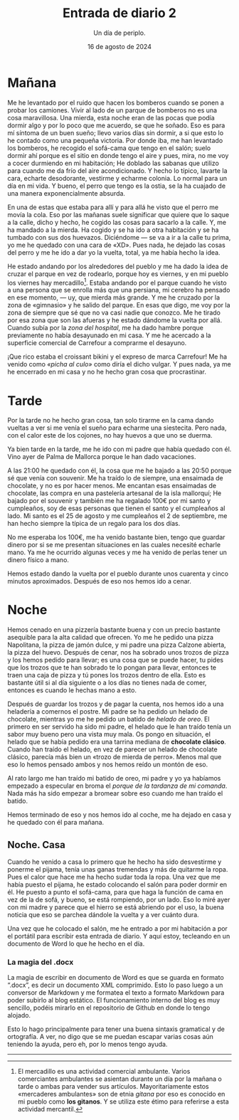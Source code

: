 ﻿---
title: Entrada de diario 2
subtitle: Un día de periplo.
date: 16 de agosto de 2024
---

# Mañana
Me he levantado por el ruido que hacen los bomberos cuando se ponen a probar los camiones. Vivir al lado de un parque de bomberos no es una cosa maravillosa. Una mierda, esta noche eran de las pocas que podía dormir algo y por lo poco que me acuerdo, se que he soñado. Eso es para mí síntoma de un buen sueño; llevo varios días sin dormir, a si que esto lo he contado como una pequeña victoria. Por donde iba, me han levantado los bomberos, he recogido el sofá-cama que tengo en el salón; suelo dormir ahí porque es el sitio en donde tengo el aire y pues, mira, no me voy a cocer durmiendo en mi habitación; He doblado las sabanas que utilizo para cuando me da frío del aire acondicionado. Y hecho lo típico, lavarte la cara, echarte desodorante, vestirme y echarme colonia. Lo normal para un día en mi vida. Y bueno, el perro que tengo es la ostia, se la ha cuajado de una manera exponencialmente absurda.

En una de estas que estaba para allí y para allá he visto que el perro me movía la cola. Eso por las mañanas suele significar que quiere que lo saque a la calle, dicho y hecho, he cogido las cosas para sacarlo a la calle. Y, me ha mandado a la mierda. Ha cogido y se ha ido a otra habitación y se ha tumbado con sus dos huevazos. Diciéndome — se va a ir a la calle tu prima, yo me he quedado con una cara de «XD». Pues nada, he dejado las cosas del perro y me he ido a dar yo la vuelta, total, ya me había hecho la idea.

He estado andando por los alrededores del pueblo y me ha dado la idea de cruzar el parque en vez de rodearlo, porque hoy es viernes, y en mi pueblo los viernes hay mercadillo[^1]. Estaba andando por el parque cuando he visto a una persona que se enrolla más que una persiana, mi cerebro ha pensado en ese momento, — uy, que mierda más grande. Y me he cruzado por la zona de «gimnasio» y he salido del parque. En esas que digo, me voy por la zona de siempre que sé que no va casi nadie que conozco. Me he tirado por esa zona que son las afueras y he estado dándome la vuelta por allá. Cuando subía por la *zona del hospital*, me ha dado hambre porque previamente no había desayunado en mi casa. Y me he acercado a la superficie comercial de Carrefour a comprarme el desayuno.

¡Que rico estaba el croissant bikini y el expreso de marca Carrefour! Me ha venido como *«picha al culo»* como diría el dicho vulgar. Y pues nada, ya me he encerrado en mi casa y no he hecho gran cosa que procrastinar.
# Tarde
Por la tarde no he hecho gran cosa, tan solo tirarme en la cama dando vueltas a ver si me venía el sueño para echarme una siestecita. Pero nada, con el calor este de los cojones, no hay huevos a que uno se duerma.

Ya bien tarde en la tarde, me he ido con mi padre que había quedado con él. Vino ayer de Palma de Mallorca porque le han dado vacaciones.

A las 21:00 he quedado con él, la cosa que me he bajado a las 20:50 porque sé que venía con souvenir. Me ha traído lo de siempre, una ensaimada de chocolate, y no es por hacer menos. Me encantan esas ensaimadas de chocolate, las compra en una pastelería artesanal de la isla mallorquí; He bajado por el souvenir y también me ha regalado 100€ por mi santo y cumpleaños, soy de esas personas que tienen el santo y el cumpleaños al lado. Mi santo es el 25 de agosto y me cumpleaños el 2 de septiembre, me han hecho siempre la típica de un regalo para los dos días.

No me esperaba los 100€, me ha venido bastante bien, tengo que guardar dinero por si se me presentan situaciones en las cuales necesité echarle mano. Ya me he ocurrido algunas veces y me ha venido de perlas tener un dinero físico a mano.

Hemos estado dando la vuelta por el pueblo durante unos cuarenta y cinco minutos aproximados. Después de eso nos hemos ido a cenar.
# Noche
Hemos cenado en una pizzería bastante buena y con un precio bastante asequible para la alta calidad que ofrecen. Yo me he pedido una pizza Napolitana, la pizza de jamón dulce, y mi padre una pizza Calzone abierta, la pizza del huevo. Después de cenar, nos ha sobrado unos trozos de pizza y los hemos pedido para llevar; es una cosa que se puede hacer, tu pides que los trozos que te han sobrado te lo pongan para llevar, entonces te traen una caja de pizza y tú pones los trozos dentro de ella. Esto es bastante útil si al día siguiente o a los días no tienes nada de comer, entonces es cuando le hechas mano a esto.

Después de guardar los trozos y de pagar la cuenta, nos hemos ido a una heladería a comernos el postre. Mi padre se ha pedido un helado de chocolate, mientras yo me he pedido un batido de *helado de oreo*. El primero en ser servido ha sido mi padre, el helado que le han traído tenía un sabor muy bueno pero una vista muy mala. Os pongo en situación, el helado que se había pedido era una tarrina mediana de **chocolate clásico**. Cuando han traído el helado, en vez de parecer un helado de chocolate clásico, parecía más bien un «trozo de mierda de perro». Menos mal que eso lo hemos pensado ambos y nos hemos reído un montón de eso.

Al rato largo me han traído mi batido de oreo, mi padre y yo ya habíamos empezado a especular en broma el *porque de la tardanza de mi comanda*. Nada más ha sido empezar a bromear sobre eso cuando me han traído el batido. 

Hemos terminado de eso y nos hemos ido al coche, me ha dejado en casa y he quedado con él para mañana.
## Noche. Casa
Cuando he venido a casa lo primero que he hecho ha sido desvestirme y ponerme el pijama, tenía unas ganas tremendas y más de quitarme la ropa. Pues el calor que hace me ha hecho sudar toda la ropa. Una vez que me había puesto el pijama, he estado colocando el salón para poder dormir en él. He puesto a punto el sofá-cama, para que haga la función de cama en vez de la de sofá, y bueno, se está rompiendo, por un lado. Eso lo miré ayer con mi madre y parece que el hierro se está abriendo por el uso, la buena noticia que eso se parchea dándole la vuelta y a ver cuánto dura.

Una vez que he colocado el salón, me he entrado a por mi habitación a por el portátil para escribir esta entrada de diario. Y aquí estoy, tecleando en un documento de Word lo que he hecho en el día. 

### La magia del .docx
La magia de escribir en documento de Word es que se guarda en formato “.docx”, es decir un documento XML comprimido. Esto lo paso luego a un conversor de Markdown y me formatea el texto a formato Markdown para poder subirlo al blog estático. El funcionamiento interno del blog es muy sencillo, podéis mirarlo en el repositorio de Github en donde lo tengo alojado.

Esto lo hago principalmente para tener una buena sintaxis gramatical y de ortografía. A ver, no digo que se me puedan escapar varias cosas aún teniendo la ayuda, pero eh, por lo menos tengo ayuda.

---

[^1]: El mercadillo es una actividad comercial ambulante. Varios comerciantes ambulantes se asientan durante un día por la mañana o tarde o ambas para vender sus artículos. Mayoritariamente estos «mercaderes ambulantes» son de etnia *gitana* por eso es conocido en mi pueblo como **los gitanos**. Y se utiliza este étimo para referirse a esta actividad mercantil.